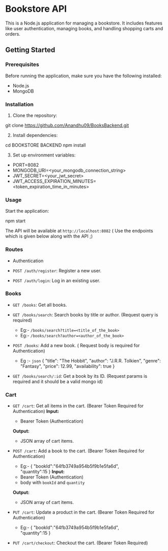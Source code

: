 # Bookstore API

This is a Node.js application for managing a bookstore. It includes features like user authentication, managing books, and handling shopping carts and orders.

## Getting Started

### Prerequisites

Before running the application, make sure you have the following installed:

- Node.js
- MongoDB

### Installation

1. Clone the repository:

git clone https://github.com/Anandhu09/BooksBackend.git

2. Install dependencies:

cd BOOKSTORE BACKEND
npm install

3. Set up environment variables:

- PORT=8082
- MONGODB_URI=<your_mongodb_connection_string>
- JWT_SECRET=<your_jwt_secret>
- JWT_ACCESS_EXPIRATION_MINUTES=<token_expiration_time_in_minutes>

### Usage

Start the application:

npm start

The API will be available at `http://localhost:8082` ( Use the endpoints which is given below along with the API ;)

### Routes

- Authentication

- `POST /auth/register`: Register a new user.
- `POST /auth/login`: Log in an existing user.

### Books

- `GET /books`: Get all books.
- `GET /books/search`: Search books by title or author. (Request query is required)
  - Eg:- `/books/search?title=<title_of_the_book>`
  - Eg:- `/books/search?author=<author_of_the_book>`
- `POST /books`: Add a new book. ( Request body is required for Authentication)

  - Eg :- `json`
    {
    "title": "The Hobbit",
    "author": "J.R.R. Tolkien",
    "genre": "Fantasy",
    "price": 12.99,
    "availability": true
    }

- `GET /books/search/:id`: Get a book by its ID. (Request params is required and it should be a valid mongo id)

### Cart

- `GET /cart`: Get all items in the cart. (Bearer Token Required for Authentication)
**Input:**
  - Bearer Token (Authentication)

  **Output:**
  - JSON array of cart items.

- `POST /cart`: Add a book to the cart. (Bearer Token Required for Authentication)

  - Eg:-
    {
    "bookId":"64fb3749a954b5f9b1e5fa6d",  
    "quantity":15
    }
    **Input:**
  - Bearer Token (Authentication)
  - body with `bookId` and `quantity`

  **Output:**
  - JSON array of cart items.

- `PUT /cart`: Update a product in the cart. (Bearer Token Required for Authentication)

  - Eg:-
    {
    "bookId":"64fb3749a954b5f9b1e5fa6d",  
    "quantity":15
    }

- `PUT /cart/checkout`: Checkout the cart. (Bearer Token Required)

